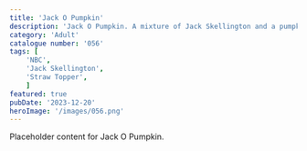 ```yaml
---
title: 'Jack O Pumpkin'
description: 'Jack O Pumpkin. A mixture of Jack Skellington and a pumpkin. Awesome Straw topper for your tumblers. Great item for any movie fan'
category: 'Adult'
catalogue number: '056'
tags: [
    'NBC', 
    'Jack Skellington',
    'Straw Topper', 
    ]
featured: true
pubDate: '2023-12-20'
heroImage: '/images/056.png'
---
```


Placeholder content for Jack O Pumpkin.